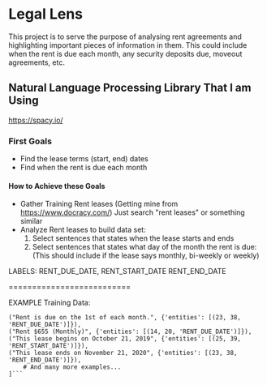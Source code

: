 # Legal Lens
This project is to serve the purpose of analysing rent agreements and highlighting important pieces of information in them. This could include when the rent is due each month, any security deposits due, moveout agreements, etc. 

## Natural Language Processing Library That I am Using
https://spacy.io/

### First Goals
* Find the lease terms (start, end) dates
* Find when the rent is due each month

#### How to Achieve these Goals

* Gather Training Rent leases (Getting mine from https://www.docracy.com/) Just search "rent leases" or something similar
* Analyze Rent leases to build data set:
    1. Select sentences that states when the lease starts and ends
    2. Select sentences that states what day of the month the rent is due:
        (This should include if the lease says monthly, bi-weekly or weekly)

LABELS:
RENT_DUE_DATE,
RENT_START_DATE
RENT_END_DATE

==========================

EXAMPLE Training Data:

```TRAINING_DATA = [
("Rent is due on the 1st of each month.", {'entities': [(23, 38, 'RENT_DUE_DATE')]}),
("Rent $655 (Monthly)", {'entities': [(14, 20, 'RENT_DUE_DATE')]}),
("This lease begins on October 21, 2019", {'entities': [(25, 39, 'RENT_START_DATE')]}),
("This lease ends on November 21, 2020", {'entities': [(23, 38, 'RENT_END_DATE')]}),
    # And many more examples...
]```
